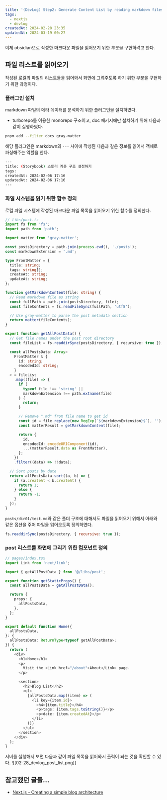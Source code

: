 ```yaml
---
title: '(DevLog) Step2: Generate Content List by reading markdown files'
tags:
  - nextjs
  - devlog
createdAt: 2024-02-28 23:35
updatedAt: 2024-03-19 00:27
---
```


이제 obsidian으로 작성한 마크다운 파일을 읽어오기 위한 부분을 구현하려고 한다.

## 파일 리스트를 읽어오기

작성된 로컬의 파일의 리스트들을 읽어와서 화면에 그려주도록 하기 위한 부분을 구현하기 위한 과정이다.

### 플러그인 설치

markdown 파일의 메타 데이터를 분석하기 위한 플러그인을 설치하였다.

- turborepo를 이용한 monorepo 구조이고, doc 패키지에만 설치하기 위해 다음과 같이 실행하였다.

```bash
pnpm add --filter docs gray-matter
```

해당 플러그인은 markdown의 `---` 사이에 작성된 다음과 같은 정보를 읽어서 객체로 파싱해주는 역할을 한다.

```bash
---
title: (Storybook) 스토리 계층 구조 설정하기
tags:
createdAt: 2024-02-06 17:16
updatedAt: 2024-02-06 17:16
---
```

### 파일 시스템을 읽기 위한 함수 정의

로컬 파일 시스템에 작성된 마크다운 파일 목록을 읽어오기 위한 함수를 정의한다.

```typescript
// libs/post.ts
import fs from 'fs';
import path from 'path';

import matter from 'gray-matter';

const postsDirectory = path.join(process.cwd(), './posts');
const markdownExtension = '.md';

type FrontMatter = {
  title: string;
  tags: string[];
  createAt: string;
  updateAt: string;
};

function getMarkdownContent(file: string) {
  // Read markdown file as string
  const fullPath = path.join(postsDirectory, file);
  const fileContents = fs.readFileSync(fullPath, 'utf8');

  // Use gray-matter to parse the post metadata section
  return matter(fileContents);
}

export function getAllPostData() {
  // Get file names under the post root directory
  const fileList = fs.readdirSync(postsDirectory, { recursive: true });

  const allPostsData: Array<
    FrontMatter & {
      id: string;
      encodedId: string;
    }
  > = fileList
    .map((file) => {
      if (
        typeof file !== 'string' ||
        markdownExtension !== path.extname(file)
      ) {
        return;
      }

      // Remove ".md" from file name to get id
      const id = file.replace(new RegExp(`${markdownExtension}$`), '');
      const matterResult = getMarkdownContent(file);

      return {
        id,
        encodedId: encodeURIComponent(id),
        ...(matterResult.data as FrontMatter),
      };
    })
    .filter((data) => !!data);

  // Sort posts by date
  return allPostsData.sort((a, b) => {
    if (a.createAt < b.createAt) {
      return 1;
    } else {
      return -1;
    }
  });
}
```

`posts/dir01/test.md`와 같은 폴더 구조에 대해서도 파일을 읽어오기 위해서 아래와 같은 옵션을 주어 파일을 읽어오도록 정의하였다.

```javascript
fs.readdirSync(postsDirectory, { recursive: true });
```

### post 리스트를 화면에 그리기 위한 컴포넌트 정의

```typescript
// pages/index.tsx
import Link from 'next/link';

import { getAllPostData } from '@/libs/post';

export function getStaticProps() {
  const allPostsData = getAllPostData();

  return {
    props: {
      allPostsData,
    },
  };
}

export default function Home({
  allPostsData,
}: {
  allPostsData: ReturnType<typeof getAllPostData>;
}) {
  return (
    <div>
      <h1>Home</h1>
      <p>
        Visit the <Link href="/about">About</Link> page.
      </p>

      <section>
        <h2>Blog List</h2>
        <ul>
          {allPostsData.map((item) => (
            <li key={item.id}>
              <h4>{item.title}</h4>
              <p>tags: {item.tags.toString()}</p>
              <p>date: {item.createdAt}</p>
            </li>
          ))}
        </ul>
      </section>
    </div>
  );
}
```

서버를 실행해서 보면 다음과 같이 파일 목록을 읽어와서 출력이 되는 것을 확인할 수 있다.
![[02-28_devlog_post_list.png]]

## 참고했던 글들...

- [Next.js - Creating a simple blog architecture](https://nextjs.org/learn-pages-router/basics/data-fetching/blog-data)
